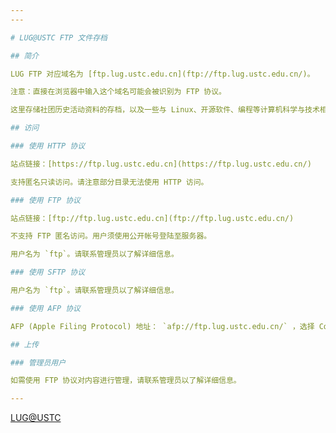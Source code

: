 ```yaml
---
---

# LUG@USTC FTP 文件存档

## 简介

LUG FTP 对应域名为 [ftp.lug.ustc.edu.cn](ftp://ftp.lug.ustc.edu.cn/)。

注意：直接在浏览器中输入这个域名可能会被识别为 FTP 协议。

这里存储社团历史活动资料的存档，以及一些与 Linux、开源软件、编程等计算机科学与技术相关的学习资料。

## 访问

### 使用 HTTP 协议

站点链接：[https://ftp.lug.ustc.edu.cn](https://ftp.lug.ustc.edu.cn/)

支持匿名只读访问。请注意部分目录无法使用 HTTP 访问。

### 使用 FTP 协议

站点链接：[ftp://ftp.lug.ustc.edu.cn](ftp://ftp.lug.ustc.edu.cn/)

不支持 FTP 匿名访问。用户须使用公开帐号登陆至服务器。

用户名为 `ftp`。请联系管理员以了解详细信息。

### 使用 SFTP 协议

用户名为 `ftp`。请联系管理员以了解详细信息。

### 使用 AFP 协议

AFP (Apple Filing Protocol) 地址： `afp://ftp.lug.ustc.edu.cn/` ，选择 Connect As Guest 即可，对所有文件拥有读取权限。

## 上传

### 管理员用户

如需使用 FTP 协议对内容进行管理，请联系管理员以了解详细信息。

---
```


[LUG@USTC](https://lug.ustc.edu.cn/)
